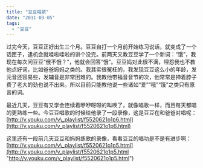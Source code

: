 ```yaml
---
title: "豆豆唱歌"
date: "2011-03-05"
tags: 
  - "豆豆"
---
```


过完今天，豆豆正好出生三个月。豆豆自打一个月前开始练习说话，就变成了一个话匣子，逮机会就哇啦哇啦的讲个没完。前两天又教豆豆学了一个新词：“饿”，我现在每次问豆豆“俄不饿？”，他就会回答“饿”。豆豆妈对此很不满，埋怨我也不教他点好词，比如爸爸妈妈之类的。我其实很冤枉的，我发现豆豆这么小的年龄，发元音还容易些，发辅音是非常困难的。我教他带福音音节的次，他常常是抻着脖子费了老大的劲也说不出来。所以目前只能教他说一些诸如“爱”“哦”“饿”之类只有原音的词。

最近几天，豆豆有又学会连续着咿咿呀呀的叫唤了，就像唱歌一样，而且每天都唱的更熟练一些。今豆豆唱歌的时候给他录了一段录像，这是豆豆在和爸爸对唱呢：[http://v.youku.com/v\_playlist/f5520621o1p6.html](http://v.youku.com/v_playlist/f5520621o1p6.html)

这里还有一段前几天豆豆和妈妈练歌的录像，看看豆豆的唱功是不是有进步啊：[http://v.youku.com/v\_playlist/f5520621o1p5.html](http://v.youku.com/v_playlist/f5520621o1p5.html "http://v.youku.com/v_playlist/f5520621o1p5.html")
